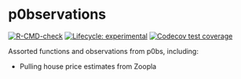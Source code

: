 # p0bservations

<!-- badges: start -->
[![R-CMD-check](https://github.com/p0bs/p0bservations/workflows/R-CMD-check/badge.svg)](https://github.com/p0bs/p0bservations/actions)
[![Lifecycle: experimental](https://img.shields.io/badge/lifecycle-experimental-orange.svg)](https://www.tidyverse.org/lifecycle/#experimental)
[![Codecov test coverage](https://codecov.io/gh/p0bs/p0bservations/branch/main/graph/badge.svg)](https://codecov.io/gh/p0bs/p0bservations?branch=main)
<!-- badges: end -->

Assorted functions and observations from p0bs, including:

-   Pulling house price estimates from Zoopla
